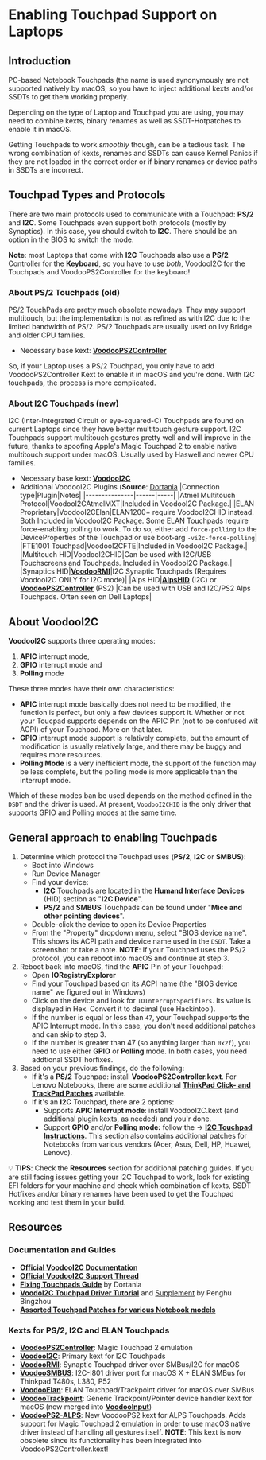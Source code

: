 # Enabling Touchpad Support on Laptops

## Introduction
PC-based Notebook Touchpads (the name is used synonymously are not supported natively by macOS, so you have to inject additional kexts and/or SSDTs to get them working properly.

Depending on the type of Laptop and Touchpad you are using, you may need to combine kexts, binary renames as well as SSDT-Hotpatches to enable it in macOS.

Getting Touchpads to work *smoothly* though, can be a tedious task. The wrong combination of kexts, renames and SSDTs can cause Kernel Panics if they are not loaded in the correct order or if binary renames or device paths in SSDTs are incorrect.

## Touchpad Types and Protocols
There are two main protocols used to communicate with a Touchpad: **PS/2** and **I2C**. Some Touchpads even support both protocols (mostly by Synaptics). In this case, you should switch to **I2C**. There should be an option in the BIOS to switch the mode.

**Note**: most Laptops that come with **I2C** Touchpads also use a **PS/2** Controller for the **Keyboard**, so you have to use *both*, VoodooI2C for the Touchpads and VoodooPS2Controller for the keyboard!

### About PS/2 Touchpads (old)
PS/2 TouchPads are pretty much obsolete nowadays. They may support multitouch, but the implementation is not as refined as with I2C due to the limited bandwidth of PS/2. PS/2 Touchpads are usually used on Ivy Bridge and older CPU families.

- Necessary base kext: [**VoodooPS2Controller**](https://github.com/acidanthera/VoodooPS2)

So, if your Laptop uses a PS/2 Touchpad, you only have to add VoodooPS2Controller Kext to enable it in macOS and you're done. With I2C touchpads, the process is more complicated.

### About I2C Touchpads (new)
I2C (Inter-Integrated Circuit or eye-squared-C) Touchpads are found on current Laptops since they have better multitouch gesture support. I2C Touchpads support multitouch gestures pretty well and will improve in the future, thanks to spoofing Apple's Magic Touchpad 2 to enable native multitouch support under macOS. Usually used by Haswell and newer CPU families.

- Necessary base kext: [**VoodooI2C**](https://github.com/VoodooI2C)
- Additional VoodooI2C Plugins (**Source**: [Dortania](https://dortania.github.io/OpenCore-Install-Guide/ktext.html#laptop-input)
	|Connection type|Plugin|Notes|
	|---------------|------|-----|
	|Atmel Multitouch Protocol|VoodooI2CAtmelMXT|Included in VoodooI2C Package.|
	|ELAN Proprietary|VoodooI2CElan|ELAN1200+ require VoodooI2CHID instead. Both Included in VoodooI2C Package. Some ELAN Touchpads require force-enabling polling to work. To do so, either add `force-polling` to the DeviceProperties of the Touchpad or use boot-arg `-vi2c-force-polling`|
	|FTE1001 Touchpad|VoodooI2CFTE|Included in VoodooI2C Package.|
	|Multitouch HID|VoodooI2CHID|Can be used with I2C/USB Touchscreens and Touchpads. Included in VoodooI2C Package.|
	|Synaptics HID|[**VoodooRMI**](https://github.com/VoodooSMBus/VoodooRMI)|I2C Synaptic Touchpads (Requires VoodooI2C ONLY for I2C mode)|
	|Alps HID|[**AlpsHID**](https://github.com/blankmac/AlpsHID/releases) (I2C) or</br> [**VoodooPS2Controller**](https://github.com/acidanthera/VoodooPS2/releases) (PS2) |Can be used with USB and I2C/PS2 Alps Touchpads. Often seen on Dell Laptops|</br>

## About VoodooI2C
**VoodooI2C** supports three operating modes: 

1. **APIC** interrupt mode, 
2. **GPIO** interrupt mode and 
3. **Polling** mode 

These three modes have their own characteristics: 

- **APIC** interrupt mode basically does not need to be modified, the function is perfect, but only a few devices support it. Whether or not your Toucpad supports depends on the APIC Pin (not to be confused wit ACPI) of your Touchpad. More on that later.
- **GPIO** interrupt mode support is relatively complete, but the amount of modification is usually relatively large, and there may be buggy and requires more resources.
- **Polling Mode** is a very inefficient mode, the support of the function may be less complete, but the polling mode is more applicable than the interrupt mode.

Which of these modes ban be used depends on the method defined in the `DSDT` and the driver is used. At present, `VoodooI2CHID` is the only driver that supports GPIO and Polling modes at the same time.

## General approach to enabling Touchpads

1. Determine which protocol the Touchpad uses (**PS/2**, **I2C** or **SMBUS**):
	- Boot into Windows
	- Run Device Manager
	- Find your device:
		- **I2C** Touchpads are located in the **Humand Interface Devices** (HID) section as "**I2C Device**".
 		- **PS/2** and **SMBUS** Touchpads can be found under "**Mice and other pointing devices**".
	- Double-click the device to open its Device Properties
	- From the "Property" dropdown menu, select "BIOS device name". This shows its ACPI path and device name used in the `DSDT`. Take a screenshot or take a note.
	**NOTE**: If your Touchpad uses the PS/2 protocol, you can reboot into macOS and continue at step 3.
2. Reboot back into macOS, find the **APIC** Pin of your Touchpad:
	- Open **IORegistryExplorer**
	- Find your Touchpad based on its ACPI name (the "BIOS device name" we figured out in Windows)
	- Click on the device and look for `IOInterruptSpecifiers`. Its value is displayed in Hex. Convert it to decimal (use Hackintool).
	- If the number is equal or less than `47`, your Touchpad supports the APIC Interrupt mode. In this case, you don't need additional patches and can skip to step 3. 
	- If the number is greater than 47 (so anything larger than `0x2f`), you need to use either **GPIO** or **Polling** mode. In both cases, you need addtional SSDT horfixes.
3. Based on your previous findings, do the following:
	- If it's a **PS/2** Touchpad: install **VoodooPS2Controller.kext**. For Lenovo Notebooks, there are some additional [**ThinkPad Click- and TrackPad Patches**](https://github.com/5T33Z0/OC-Little-Translated/tree/main/05_Laptop-specific_Patches/Trackpad_Patches/ThinkPad_Click_and_TrackPad_Patches) available.
	- If it's an **I2C** Touchpad, there are 2 options:
		- Supports **APIC Interrupt mode**: install VoodooI2C.kext (and additional plugin kexts, as needed) and you'r done.
		- Support **GPIO** and/or **Polling mode:** follow the &rarr; [**I2C Touchpad Instructions**](https://github.com/5T33Z0/OC-Little-Translated/tree/main/05_Laptop-specific_Patches/Trackpad_Patches/I2C_TrackPad_Patches). This section also contains additional patches for Notebooks from various vendors (Acer, Asus, Dell, HP, Huawei, Lenovo).

:bulb: **TIPS**: Check the **Resources** section for additional patching guides. If you are still facing issues getting your I2C Touchpad to work, look for existing EFI folders for your machine and check which combination of kexts, SSDT Hotfixes and/or binary renames have been used to get the Touchpad working and test them in your build.

## Resources
### Documentation and Guides
* [**Official VoodooI2C Documentation**](https://voodooi2c.github.io/)
* [**Official VoodooI2C Support Thread**](https://www.tonymacx86.com/threads/voodooi2c-help-and-support.243378/)
* [**Fixing Touchpads Guide**](https://dortania.github.io/Getting-Started-With-ACPI/Laptops/trackpad-methods/manual.html#fixing-trackpads-manual) by Dortania
* [**VoodoI2C Touchpad Driver Tutorial**](https://www-penghubingzhou-cn.translate.goog/2019/01/06/VoodooI2C%20DSDT%20Edit/?_x_tr_sl=auto&_x_tr_tl=en&_x_tr_hl=de&_x_tr_pto=wapp) and [Supplement](https://www-penghubingzhou-cn.translate.goog/2019/07/24/VoodooI2C%20DSDT%20Edit%20FAQ/?_x_tr_sl=auto&_x_tr_tl=en&_x_tr_hl=de&_x_tr_pto=wapp) by Penghu Bingzhou
* [**Assorted Touchpad Patches for various Notebook models**](https://github.com/5T33Z0/OC-Little-Translated/tree/main/05_Laptop-specific_Patches/Trackpad_Patches/I2C_TrackPad_Patches/I2C_Touchpad_Hotfixes_Collection)

### Kexts for PS/2, I2C and ELAN Touchpads
- [**VoodooPS2Controller**](https://github.com/acidanthera/VoodooPS2): Magic Touchpad 2 emulation
- [**VoodooI2C**](https://github.com/VoodooI2C): Primary kext for I2C Touchpads
- [**VoodooRMI**](https://github.com/VoodooSMBus/VoodooRMI): Synaptic Touchpad driver over SMBus/I2C for macOS 
- [**VoodooSMBUS**](https://github.com/VoodooSMBus/VoodooSMBus): I2C-I801 driver port for macOS X + ELAN SMBus for Thinkpad T480s, L380, P52 
- [**VoodooElan**](https://github.com/VoodooSMBus/VoodooElan): ELAN Touchpad/Trackpoint driver for macOS over SMBus 
- [**VoodooTrackpoint**](https://github.com/VoodooSMBus/VoodooTrackpoint): Generic Trackpoint/Pointer device handler kext for macOS (now merged into [**VoodooInput**](https://github.com/acidanthera/VoodooInput))
- [**VoodooPS2-ALPS**](https://github.com/SkyrilHD/VoodooPS2-ALPS): New VoodooPS2 kext for ALPS Touchpads. Adds support for Magic Touchpad 2 emulation in order to use macOS native driver instead of handling all gestures itself. **NOTE**: This kext is now obsolete since its functionality has been integrated into VoodooPS2Controller.kext!
